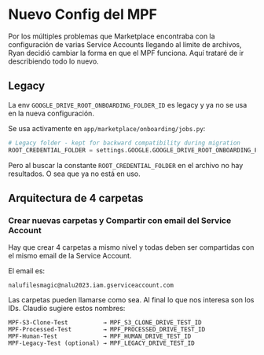 # Nuevo Config del MPF

Por los múltiples problemas que Marketplace encontraba con la configuración de varias Service Accounts llegando al límite de archivos, Ryan decidió cambiar la forma en que el MPF funciona. Aquí trataré de ir describiendo todo lo nuevo.

## Legacy

La env `GOOGLE_DRIVE_ROOT_ONBOARDING_FOLDER_ID` es legacy y ya no se usa en la nueva configuración.

Se usa activamente en `app/marketplace/onboarding/jobs.py`:
```python
# Legacy folder - kept for backward compatibility during migration
ROOT_CREDENTIAL_FOLDER = settings.GOOGLE.GOOGLE_DRIVE_ROOT_ONBOARDING_FOLDER_ID
```

Pero al buscar la constante `ROOT_CREDENTIAL_FOLDER` en el archivo no hay resultados. O sea que ya no está en uso.

## Arquitectura de 4 carpetas


### Crear nuevas carpetas y Compartir con email del Service Account

Hay que crear 4 carpetas a mismo nivel y todas deben ser compartidas con el mismo email de la Service Account.

El email es:
```
nalufilesmagic@nalu2023.iam.gserviceaccount.com
```

Las carpetas pueden llamarse como sea. Al final lo que nos interesa son los IDs. Claudio sugiere estos nombres:
```
MPF-S3-Clone-Test          → MPF_S3_CLONE_DRIVE_TEST_ID
MPF-Processed-Test         → MPF_PROCESSED_DRIVE_TEST_ID
MPF-Human-Test             → MPF_HUMAN_DRIVE_TEST_ID
MPF-Legacy-Test (optional) → MPF_LEGACY_DRIVE_TEST_ID
```

